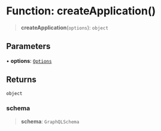 # Function: createApplication()

> **createApplication**(`options`): `object`

## Parameters

• **options**: [`Options`](../interfaces/Options.md)

## Returns

`object`

### schema

> **schema**: `GraphQLSchema`
